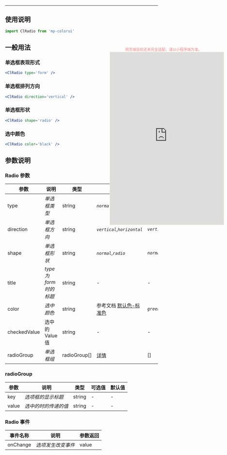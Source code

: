 ****

## 使用说明

```jsx
import ClRadio from 'mp-colorui'
```



## 一般用法

### 单选框表现形式

```jsx
<ClRadio type='form' />
```

### 单选框排列方向

```jsx
<ClRadio direction='vertical' />
```

### 单选框形状

```jsx
<ClRadio shape='radio' />
```

### 选中颜色

```jsx
<ClRadio color='black' />
```



## 参数说明

### Radio 参数

| 参数         | 说明                    | 类型         | 可选值                                          | 默认值       |
| ------------ | ----------------------- | ------------ | ----------------------------------------------- | ------------ |
| type         | *单选框类型*            | string       | *`normal`*,*`form`*,*`list`*                    | *`normal`*   |
| direction    | *单选框方向*            | string       | *`vertical`*,*`horizontal`*                     | *`vertical`* |
| shape        | *单选框形状*            | string       | *`normal`*,*`radio`*                            | *`normal`*   |
| title        | *type 为 form 时的标题* | string       | -                                               | -            |
| color        | *选中颜色*              | string       | 参考文档 [默认色-标准色](/home/color?id=标准色) | *`green`*    |
| checkedValue | 选中的 Value 值         | string       | -                                               | -            |
| radioGroup   | *单选框组*              | radioGroup[] | [详情](/form/radio?id=radiogroup)               | []           |

### radioGroup

| 参数  | 说明                 | 类型   | 可选值 | 默认值 |
| ----- | -------------------- | ------ | ------ | ------ |
| key   | *选项框的显示标题*   | string | -      | -      |
| value | *选中的时的传递的值* | string | -      | -      |



### Radio 事件

| 事件名称 | 说明               | 参数返回 |
| -------- | ------------------ | -------- |
| onChange | *选项发生改变事件* | value    |


<div style="position: fixed; right:10px; top: 5%">
<div style="width: 355px; display: flex; flex-wrap: wrap; justify-content: center; align-items: center; font-size: 12px; color: lightcoral">网页端目前还未完全适配，请以小程序端为准。</div>
<iframe style="border: 1px solid antiquewhite" src="https://yinliangdream.github.io/mp-colorui-h5-demo/#/pages/components/radio/index" height="568" width="375"></iframe>
</div>
